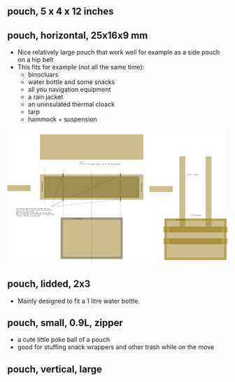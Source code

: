 ## pouch, 5 x 4 x 12 inches



## pouch, horizontal, 25x16x9 mm

- Nice relatively large pouch that work well for example as a side pouch on a hip belt
- This fits for example (not all the same time):
    - binocluars
    - water bottle and some snacks
    - all you navigation equipment
    - a rain jacket
    - an uninsulated thermal cloack
    - tarp
    - hammock + suspension

![](pouch%20modules/pouch,%20horizontal,%2025x16x9%20cm.svg)
## pouch, lidded, 2x3

- Mainly designed to fit a 1 litre water bottle.


## pouch, small, 0.9L, zipper

- a cute little poke ball of a pouch
- good for stuffing snack wrappers and other trash while on the move


## pouch, vertical, large
